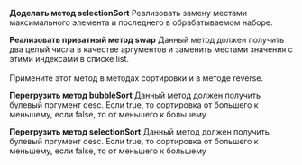**Доделать метод selectionSort**
Реализовать замену местами максимального элемента и последнего в обрабатываемом наборе.

**Реализовать приватный метод swap**
Данный метод должен получить два целый числа в качестве аргументов и заменить местами значения с этими индексами в списке list.
<br/><br/>
Примените этот метод в методах сортировки и в методе reverse.

**Перегрузить метод bubbleSort**
Данный метод должен получить булевый пргумент desc.
Если true, то сортировка от большего к меньшему, если false, то от меньшего к большему

**Перегрузить метод selectionSort**
Данный метод должен получить булевый пргумент desc.
Если true, то сортировка от большего к меньшему, если false, то от меньшего к большему